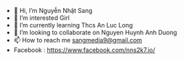 - 👋 Hi, I’m Nguyễn Nhật Sang
- 👀 I’m interested Girl
- 🌱 I’m currently learning Thcs An Luc Long
- 💞️ I’m looking to collaborate on Nguyen Huynh Anh Duong
- 📫 How to reach me sangmedia9@gmail.com
-  Facebook : https://www.facebook.com/nns2k7.io/
<!---
nns2k7/nns2k7 is a ✨ special ✨ repository because its `README.md` (this file) appears on your GitHub profile.
You can click the Preview link to take a look at your changes.
--->
